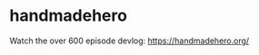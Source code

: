 # handmadehero
Watch the over 600 episode devlog:
https://handmadehero.org/

<!-- add -lgdi32 to linker flags -->